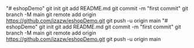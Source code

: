 "# eshopDemo"  git init git add README.md git commit -m "first commit" git branch -M main git remote add origin https://github.com/izazw/eshopDemo.git git push -u origin main
"# eshopDemo"  git init git add README.md git commit -m "first commit" git branch -M main git remote add origin https://github.com/izazw/eshopDemo.git git push -u origin main

